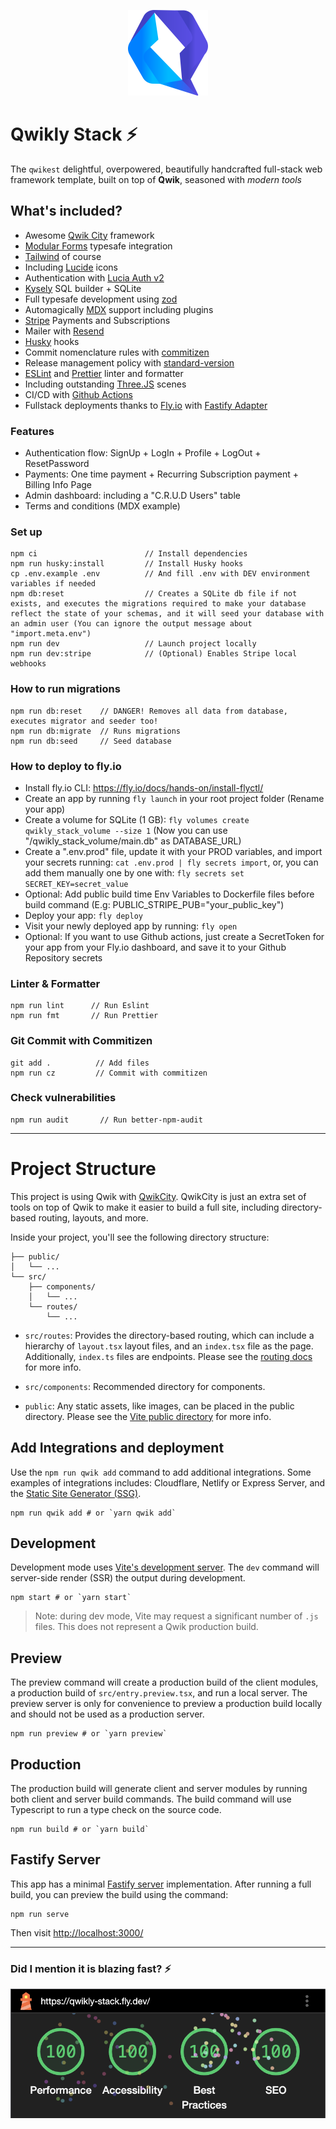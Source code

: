 <p align="center">
    <img alt="Qwikly Stack Logo" src="src/media/qwik-logo.svg" width="128"/>
</p>

# Qwikly Stack ⚡️

The `qwikest` delightful, overpowered, beautifully handcrafted full-stack web framework template, built on top of **Qwik**, seasoned with _modern tools_

## What's included?

- Awesome [Qwik City](https://qwik.builder.io/) framework
- [Modular Forms](https://qwik.builder.io/docs/integrations/modular-forms/) typesafe integration
- [Tailwind](https://tailwindcss.com/) of course
- Including [Lucide](https://lucide.dev/) icons
- Authentication with [Lucia Auth v2](https://lucia-auth.com/)
- [Kysely](https://kysely.dev/) SQL builder + SQLite
- Full typesafe development using [zod](https://zod.dev/)
- Automagically [MDX](https://mdxjs.com/) support including plugins
- [Stripe](https://stripe.com/) Payments and Subscriptions
- Mailer with [Resend](https://resend.com/)
- [Husky](https://github.com/typicode/husky) hooks
- Commit nomenclature rules with [commitizen](https://github.com/commitizen/cz-cli)
- Release management policy with [standard-version](https://github.com/conventional-changelog/standard-version)
- [ESLint](https://eslint.org/) and [Prettier](https://prettier.io/) linter and formatter
- Including outstanding [Three.JS](https://threejs.org/) scenes
- CI/CD with [Github Actions](https://github.com/features/actions)
- Fullstack deployments thanks to [Fly.io](https://fly.io) with [Fastify Adapter](https://qwik.builder.io/docs/deployments/node/#node-middleware)

### Features

- Authentication flow: SignUp + LogIn + Profile + LogOut + ResetPassword
- Payments: One time payment + Recurring Subscription payment + Billing Info Page
- Admin dashboard: including a "C.R.U.D Users" table
- Terms and conditions (MDX example)

### Set up

```
npm ci                        // Install dependencies
npm run husky:install         // Install Husky hooks
cp .env.example .env          // And fill .env with DEV environment variables if needed
npm db:reset                  // Creates a SQLite db file if not exists, and executes the migrations required to make your database reflect the state of your schemas, and it will seed your database with an admin user (You can ignore the output message about "import.meta.env")
npm run dev                   // Launch project locally
npm run dev:stripe            // (Optional) Enables Stripe local webhooks
```

### How to run migrations

```
npm run db:reset    // DANGER! Removes all data from database, executes migrator and seeder too!
npm run db:migrate  // Runs migrations
npm run db:seed     // Seed database
```

### How to deploy to fly.io

- Install fly.io CLI: https://fly.io/docs/hands-on/install-flyctl/
- Create an app by running `fly launch` in your root project folder (Rename your app)
- Create a volume for SQLite (1 GB): `fly volumes create qwikly_stack_volume --size 1` (Now you can use "/qwikly_stack_volume/main.db" as DATABASE_URL)
- Create a ".env.prod" file, update it with your PROD variables, and import your secrets running: `cat .env.prod | fly secrets import`, or, you can add them manually one by one with: `fly secrets set SECRET_KEY=secret_value`
- Optional: Add public build time Env Variables to Dockerfile files before build command (E.g: PUBLIC_STRIPE_PUB="your_public_key")
- Deploy your app: `fly deploy`
- Visit your newly deployed app by running: `fly open`
- Optional: If you want to use Github actions, just create a SecretToken for your app from your Fly.io dashboard, and save it to your Github Repository secrets

### Linter & Formatter

```
npm run lint      // Run Eslint
npm run fmt       // Run Prettier
```

### Git Commit with Commitizen

```
git add .          // Add files
npm run cz         // Commit with commitizen
```

### Check vulnerabilities

```
npm run audit       // Run better-npm-audit
```

---

# Project Structure

This project is using Qwik with [QwikCity](https://qwik.builder.io/qwikcity/overview/). QwikCity is just an extra set of tools on top of Qwik to make it easier to build a full site, including directory-based routing, layouts, and more.

Inside your project, you'll see the following directory structure:

```
├── public/
│   └── ...
└── src/
    ├── components/
    │   └── ...
    └── routes/
        └── ...
```

- `src/routes`: Provides the directory-based routing, which can include a hierarchy of `layout.tsx` layout files, and an `index.tsx` file as the page. Additionally, `index.ts` files are endpoints. Please see the [routing docs](https://qwik.builder.io/qwikcity/routing/overview/) for more info.

- `src/components`: Recommended directory for components.

- `public`: Any static assets, like images, can be placed in the public directory. Please see the [Vite public directory](https://vitejs.dev/guide/assets.html#the-public-directory) for more info.

## Add Integrations and deployment

Use the `npm run qwik add` command to add additional integrations. Some examples of integrations includes: Cloudflare, Netlify or Express Server, and the [Static Site Generator (SSG)](https://qwik.builder.io/qwikcity/guides/static-site-generation/).

```shell
npm run qwik add # or `yarn qwik add`
```

## Development

Development mode uses [Vite's development server](https://vitejs.dev/). The `dev` command will server-side render (SSR) the output during development.

```shell
npm start # or `yarn start`
```

> Note: during dev mode, Vite may request a significant number of `.js` files. This does not represent a Qwik production build.

## Preview

The preview command will create a production build of the client modules, a production build of `src/entry.preview.tsx`, and run a local server. The preview server is only for convenience to preview a production build locally and should not be used as a production server.

```shell
npm run preview # or `yarn preview`
```

## Production

The production build will generate client and server modules by running both client and server build commands. The build command will use Typescript to run a type check on the source code.

```shell
npm run build # or `yarn build`
```

## Fastify Server

This app has a minimal [Fastify server](https://fastify.io/) implementation. After running a full build, you can preview the build using the command:

```
npm run serve
```

Then visit [http://localhost:3000/](http://localhost:3000/)

---

### Did I mention it is blazing fast? ⚡️

<p align="center">
    <img alt="Qwikly Stack Logo" src="public/lighthouse.png" width="512"/>
</p>
